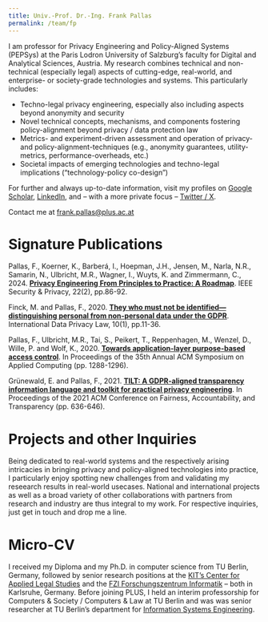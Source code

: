 ```yaml
---
title: Univ.-Prof. Dr.-Ing. Frank Pallas
permalink: /team/fp
---
```



I am professor for Privacy Engineering and Policy-Aligned Systems (PEPSys) at the Paris Lodron University of Salzburg’s faculty for Digital and Analytical Sciences, Austria. My research combines technical and non-technical (especially legal) aspects of cutting-edge, real-world, and enterprise- or society-grade technologies and systems. This particularly includes:

* Techno-legal privacy engineering, especially also including aspects beyond anonymity and security
* Novel technical concepts, mechanisms, and components fostering policy-alignment beyond privacy / data protection law
* Metrics- and experiment-driven assessment and operation of privacy- and policy-alignment-techniques (e.g., anonymity guarantees, utility-metrics, performance-overheads, etc.)
* Societal impacts of emerging technologies and techno-legal implications (“technology-policy co-design”)

For further and always up-to-date information, visit my profiles on [Google Scholar](https://scholar.google.com/citations?user=wCZwHCsAAAAJ), [LinkedIn](https://www.linkedin.com/in/frank-pallas/), and – with a more private focus – [Twitter / X](https://twitter.com/sallapf).

Contact me at [frank.pallas@plus.ac.at](mailto:frank.pallas@plus.ac.at)

# Signature Publications

Pallas, F., Koerner, K., Barberá, I., Hoepman, J.H., Jensen, M., Narla, N.R., Samarin, N., Ulbricht, M.R., Wagner, I., Wuyts, K. and Zimmermann, C., 2024. [**Privacy Engineering From Principles to Practice: A Roadmap**](https://scholar.google.com/scholar?oi=bibs&hl=en&cluster=17937753304434579353). IEEE Security & Privacy, 22(2), pp.86-92.

Finck, M. and Pallas, F., 2020. [**They who must not be identified—distinguishing personal from non-personal data under the GDPR**](https://scholar.google.com/scholar?oi=bibs&hl=en&cluster=3923138026311743478). International Data Privacy Law, 10(1), pp.11-36.

Pallas, F., Ulbricht, M.R., Tai, S., Peikert, T., Reppenhagen, M., Wenzel, D., Wille, P. and Wolf, K., 2020. [**Towards application-layer purpose-based access control**](https://dl.acm.org/doi/abs/10.1145/3341105.3375764). In Proceedings of the 35th Annual ACM Symposium on Applied Computing (pp. 1288-1296).

Grünewald, E. and Pallas, F., 2021. [**TILT: A GDPR-aligned transparency information language and toolkit for practical privacy engineering**](https://scholar.google.com/scholar?oi=bibs&hl=en&cluster=17534929842019305805). In Proceedings of the 2021 ACM Conference on Fairness, Accountability, and Transparency (pp. 636-646).

# Projects and other Inquiries

Being dedicated to real-world systems and the respectively arising intricacies in bringing privacy and policy-aligned technologies into practice, I particularly enjoy spotting new challenges from and validating my reseearch results in real-world usecases. National and international projects as well as a broad variety of other collaborations with partners from research and industry are thus integral to my work. For respective inquiries, just get in touch and drop me a line.

# Micro-CV

I received my Diploma and my Ph.D. in computer science from TU Berlin, Germany, followed by senior research positions at the [KIT’s Center for Applied Legal Studies](https://www.zar.kit.edu/) and the [FZI Forschungszentrum Informatik](https://www.fzi.de/) – both in Karlsruhe, Germany. Before joining PLUS, I held an interim professorship for Computers & Society / Computers & Law at TU Berlin and was was senior researcher at TU Berlin’s department for [Information Systems Engineering](https://www.tu.berlin/ise).


